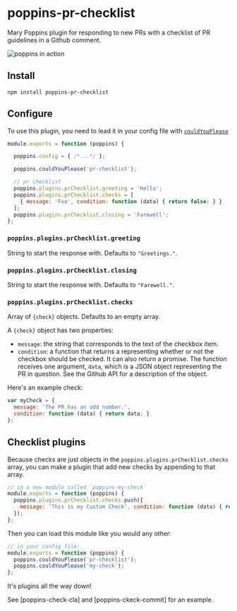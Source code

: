# poppins-pr-checklist

Mary Poppins plugin for responding to new PRs with a checklist of PR guidelines in a Github comment.

![poppins in action](https://raw.github.com/btford/poppins/master/img/in-action.jpg)


## Install

`npm install poppins-pr-checklist`


## Configure

To use this plugin, you need to lead it in your config file with [`couldYouPlease`]()


```javascript
module.exports = function (poppins) {

  poppins.config = { /*...*/ };

  poppins.couldYouPlease('pr-checklist');

  // pr checklist
  poppins.plugins.prChecklist.greeting = 'Hello';
  poppins.plugins.prChecklist.checks = [
    { message: 'Foo', condition: function (data) { return false; } }
  ];
  poppins.plugins.prChecklist.closing = 'Farewell';
};
```


### `poppins.plugins.prChecklist.greeting`

String to start the response with.
Defaults to `"Greetings."`.


### `poppins.plugins.prChecklist.closing`

String to start the response with.
Defaults to `"Farewell."`.


### `poppins.plugins.prChecklist.checks`

Array of `{check}` objects.
Defaults to an empty array.

A `{check}` object has two properties:
* `message`: the string that corresponds to the text of the checkbox item.
* `condition`: a function that returns a representing whether or not the checkbox should be checked. It can also return a promise. The function receives one argument, `data`, which is a JSON object representing the PR in question. See the Github API for a description of the object.

Here's an example check:

```javascript
var myCheck = {
  message: 'The PR has an odd number.',
  condition: function (data) { return data; }
};
```


## Checklist plugins

Because checks are just objects in the `poppins.plugins.prChecklist.checks` array, you can make a plugin that add new checks by appending to that array.

```javascript
// in a new module called `poppins-my-check`
module.exports = function (poppins) {
  poppins.plugins.prChecklist.checks.push({
    message: 'This is my Custom Check', condition: function (data) { return true; }
  });
};
```

Then you can load this module like you would any other:

```javascript
// in your config file:
module.exports = function (poppins) {
  poppins.couldYouPlease('pr-checklist');
  poppins.couldYouPlease('my-check');
};
```

It's plugins all the way down!

See [poppins-check-cla] and [poppins-ckeck-commit] for an example.
